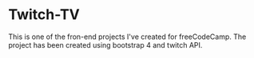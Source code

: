 # Twitch-TV

This is one of the fron-end projects I've created for freeCodeCamp. The project has been created using bootstrap 4 and twitch API.
